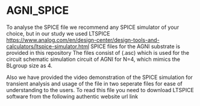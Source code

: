 # AGNI_SPICE
To analyse the SPICE file we recommend any SPICE simulator of your choice, but in our study we used LTSPICE https://www.analog.com/en/design-center/design-tools-and-calculators/ltspice-simulator.html
SPICE files for the AGNI substrate is provided in this repository
The files consist of (.asc) which is used for the circuit schematic simulation circuit of AGNI for N=4, which mimics the BLgroup size as 4.

Also we have provided the video demonstration of the SPICE simulation for transient analysis and usage of the file in two seperate files for ease of understanding to the users.
To read this file you need to download LTSPICE software from the following authentic website url link


